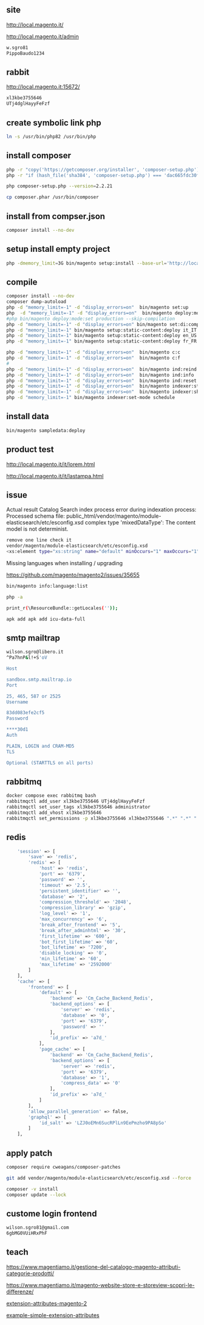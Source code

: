 ## site

http://local.magento.it/

http://local.magento.it/admin

```bash
w.sgro81
PippoBaudo1234
```

## rabbit

http://local.magento.it:15672/

```bash
xl3kbe3755646 
UTj4dglHayyFeFzf
```

## create symbolic link php 

```bash
ln -s /usr/bin/php82 /usr/bin/php
```

## install composer

```bash
php -r "copy('https://getcomposer.org/installer', 'composer-setup.php');"
php -r "if (hash_file('sha384', 'composer-setup.php') === 'dac665fdc30fdd8ec78b38b9800061b4150413ff2e3b6f88543c636f7cd84f6db9189d43a81e5503cda447da73c7e5b6') { echo 'Installer verified'; } else { echo 'Installer corrupt'; unlink('composer-setup.php'); } echo PHP_EOL;"

php composer-setup.php --version=2.2.21

cp composer.phar /usr/bin/composer
```

## install from compser.json

```bash
composer install --no-dev
```

## setup install empty project

```bash
php -dmemory_limit=3G bin/magento setup:install --base-url='http://local.magento.it/' --db-host='mariadb' --db-name='magento' --db-user='root' --db-password='root' --admin-firstname='Admin' --admin-lastname='Admin' --admin-email='w.sgro@gmail.com' --admin-user='w.sgro81' --admin-password='PippoBaudo1234' --language='it_IT' --currency='EUR' --timezone='Europe/Rome' --use-rewrites='1' --backend-frontname='admin' --search-engine=elasticsearch7 --elasticsearch-host=elasticsearch --elasticsearch-port=9200
```

##  compile 

```bash
composer install --no-dev
composer dump-autoload
php -d "memory_limit=-1" -d "display_errors=on"  bin/magento set:up
php  -d "memory_limit=-1" -d "display_errors=on"  bin/magento deploy:mode:set developer 
#php bin/magento deploy:mode:set production --skip-compilation
php -d "memory_limit=-1" -d "display_errors=on" bin/magento set:di:compile
php -d "memory_limit=-1" bin/magento setup:static-content:deploy it_IT -f  
php -d "memory_limit=-1" bin/magento setup:static-content:deploy en_US -f 
php -d "memory_limit=-1" bin/magento setup:static-content:deploy fr_FR -f 

php -d "memory_limit=-1" -d "display_errors=on"  bin/magento c:c
php -d "memory_limit=-1" -d "display_errors=on"  bin/magento c:f
#
php -d "memory_limit=-1" -d "display_errors=on"  bin/magento ind:reind
php -d "memory_limit=-1" -d "display_errors=on"  bin/magento ind:info
php -d "memory_limit=-1" -d "display_errors=on"  bin/magento ind:reset
php -d "memory_limit=-1" -d "display_errors=on"  bin/magento indexer:status
php -d "memory_limit=-1" -d "display_errors=on"  bin/magento indexer:show-mode
php -d "memory_limit=-1" bin/magento indexer:set-mode schedule
```

## install data

```bash
bin/magento sampledata:deploy
```

## product test

http://local.magento.it/it/lorem.html

http://local.magento.it/it/lastampa.html


## issue

Actual result
Catalog Search index process error during indexation process:
Processed schema file: public_html/vendor/magento/module-elasticsearch/etc/esconfig.xsd
complex type 'mixedDataType': The content model is not determinist.

```bash
remove one line check it
vendor/magento/module-elasticsearch/etc/esconfig.xsd
<xs:element type="xs:string" name="default" minOccurs="1" maxOccurs="1" />
```

Missing languages when installing / upgrading

https://github.com/magento/magento2/issues/35655

```bash
bin/magento info:language:list

php -a

print_r(\ResourceBundle::getLocales(''));

apk add apk add icu-data-full
```

## smtp mailtrap

```bash
wilson.sgro@libero.it
^Pa7hnP&l!+S'oV

Host

sandbox.smtp.mailtrap.io
Port

25, 465, 587 or 2525
Username

83dd083efe2cf5
Password

****30d1
Auth

PLAIN, LOGIN and CRAM-MD5
TLS

Optional (STARTTLS on all ports)
```

## rabbitmq

```bash
docker compose exec rabbitmq bash
rabbitmqctl add_user xl3kbe3755646 UTj4dglHayyFeFzf
rabbitmqctl set_user_tags xl3kbe3755646 administrator
rabbitmqctl add_vhost xl3kbe3755646
rabbitmqctl set_permissions -p xl3kbe3755646 xl3kbe3755646 ".*" ".*" ".*"
```

## redis

```bash
    'session' => [
        'save' => 'redis',
        'redis' => [
            'host' => 'redis',
            'port' => '6379',
            'password' => '',
            'timeout' => '2.5',
            'persistent_identifier' => '',
            'database' => '2',
            'compression_threshold' => '2048',
            'compression_library' => 'gzip',
            'log_level' => '1',
            'max_concurrency' => '6',
            'break_after_frontend' => '5',
            'break_after_adminhtml' => '30',
            'first_lifetime' => '600',
            'bot_first_lifetime' => '60',
            'bot_lifetime' => '7200',
            'disable_locking' => '0',
            'min_lifetime' => '60',
            'max_lifetime' => '2592000'
        ]
    ],
    'cache' => [
        'frontend' => [
            'default' => [
                'backend' => 'Cm_Cache_Backend_Redis',
                'backend_options' => [
                    'server' => 'redis',
                    'database' => '0',
                    'port' => '6379',
                    'password' => ''
                ],
                'id_prefix' => 'a7d_'
            ],
            'page_cache' => [
                'backend' => 'Cm_Cache_Backend_Redis',
                'backend_options' => [
                    'server' => 'redis',
                    'port' => '6379',
                    'database' => '1',
                    'compress_data' => '0'
                ],
                'id_prefix' => 'a7d_'
            ]
        ],
        'allow_parallel_generation' => false,
        'graphql' => [
            'id_salt' => 'LZJ0oEMn6SucRPlLn9EePmzho9PA8pSo'
        ]
    ],
```

## apply patch

```bash
composer require cweagans/composer-patches

git add vendor/magento/module-elasticsearch/etc/esconfig.xsd --force

composer -v install
composer update --lock
```

## custome login frontend

```bash
wilson.sgro81@gmail.com
6gbMG0VUiHRxPhF
```

##  teach

https://www.magentiamo.it/gestione-del-catalogo-magento-attributi-categorie-prodotti/

https://www.magentiamo.it/magento-website-store-e-storeview-scopri-le-differenze/


[extension-attributes-magento-2](https://www.mgt-commerce.com/tutorial/extension-attributes-magento-2/)

[example-simple-extension-attributes](https://github.com/yireo-training/magento2-example-simple-extension-attributes)